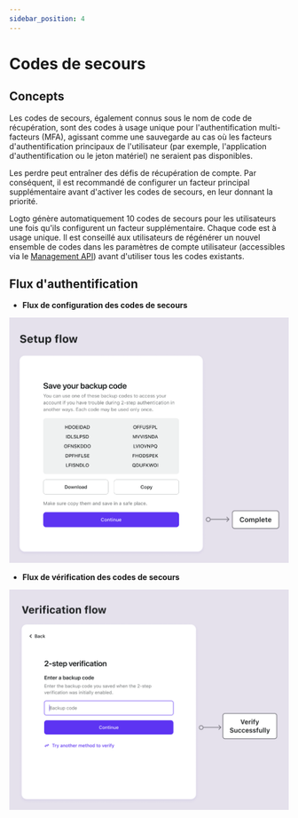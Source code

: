 ```yaml
---
sidebar_position: 4
---
```


# Codes de secours

## Concepts

Les codes de secours, également connus sous le nom de code de récupération, sont des codes à usage unique pour l'authentification multi-facteurs (MFA), agissant comme une sauvegarde au cas où les facteurs d'authentification principaux de l'utilisateur (par exemple, l'application d'authentification ou le jeton matériel) ne seraient pas disponibles.

Les perdre peut entraîner des défis de récupération de compte. Par conséquent, il est recommandé de configurer un facteur principal supplémentaire avant d'activer les codes de secours, en leur donnant la priorité.

Logto génère automatiquement 10 codes de secours pour les utilisateurs une fois qu'ils configurent un facteur supplémentaire. Chaque code est à usage unique. Il est conseillé aux utilisateurs de régénérer un nouvel ensemble de codes dans les paramètres de compte utilisateur (accessibles via le [Management API](/integrate-logto/interact-with-management-api/)) avant d'utiliser tous les codes existants.

## Flux d'authentification

- **Flux de configuration des codes de secours**

![Flux de configuration des codes de secours](./assets/backup-codes-set-up-flow.png)

- **Flux de vérification des codes de secours**

![Flux de vérification des codes de secours](./assets/backup-codes-verification-flow.png)
